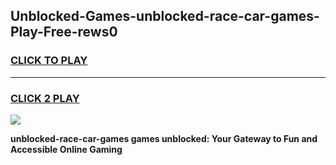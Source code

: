 
## Unblocked-Games-unblocked-race-car-games-Play-Free-rews0
<h3>
<a href="https://premium76.site?title=unblocked-race-car-games&ref=18A1">CLICK TO PLAY</a></h3>
<hr>

<h3>
<a href="https://premium76.site?title=unblocked-race-car-games&ref=18A1">CLICK 2 PLAY</a>
  
</h3>

<a href="https://premium76.site?title=unblocked-race-car-games&ref=18A1"><img src="https://clearcache.store/games.png"></a>


**unblocked-race-car-games games unblocked: Your Gateway to Fun and Accessible Online Gaming**
